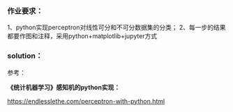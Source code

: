 ### 作业要求：

1、python实现perceptron对线性可分和不可分数据集的分类；
2、每一步的结果都要作图和注释，采用python+matplotlib+jupyter方式

### solution：

参考：

**《统计机器学习》感知机的python实现：**

https://endlesslethe.com/perceptron-with-python.html

